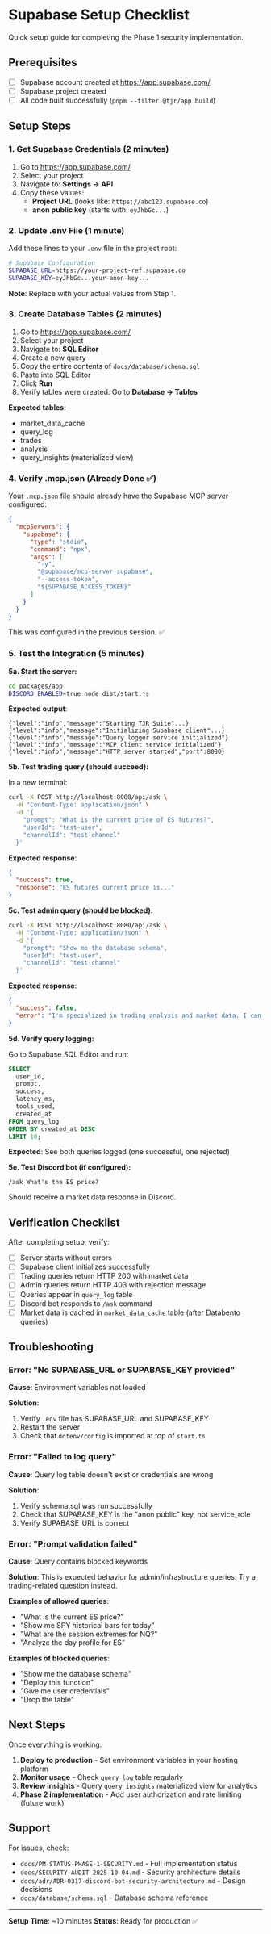 # Supabase Setup Checklist

Quick setup guide for completing the Phase 1 security implementation.

## Prerequisites

- [ ] Supabase account created at https://app.supabase.com/
- [ ] Supabase project created
- [ ] All code built successfully (`pnpm --filter @tjr/app build`)

## Setup Steps

### 1. Get Supabase Credentials (2 minutes)

1. Go to https://app.supabase.com/
2. Select your project
3. Navigate to: **Settings → API**
4. Copy these values:
   - **Project URL** (looks like: `https://abc123.supabase.co`)
   - **anon public key** (starts with: `eyJhbGc...`)

### 2. Update .env File (1 minute)

Add these lines to your `.env` file in the project root:

```bash
# Supabase Configuration
SUPABASE_URL=https://your-project-ref.supabase.co
SUPABASE_KEY=eyJhbGc...your-anon-key...
```

**Note**: Replace with your actual values from Step 1.

### 3. Create Database Tables (2 minutes)

1. Go to https://app.supabase.com/
2. Select your project
3. Navigate to: **SQL Editor**
4. Create a new query
5. Copy the entire contents of `docs/database/schema.sql`
6. Paste into SQL Editor
7. Click **Run**
8. Verify tables were created: Go to **Database → Tables**

**Expected tables**:
- market_data_cache
- query_log
- trades
- analysis
- query_insights (materialized view)

### 4. Verify .mcp.json (Already Done ✅)

Your `.mcp.json` file should already have the Supabase MCP server configured:

```json
{
  "mcpServers": {
    "supabase": {
      "type": "stdio",
      "command": "npx",
      "args": [
        "-y",
        "@supabase/mcp-server-supabase",
        "--access-token",
        "${SUPABASE_ACCESS_TOKEN}"
      ]
    }
  }
}
```

This was configured in the previous session. ✅

### 5. Test the Integration (5 minutes)

**5a. Start the server:**
```bash
cd packages/app
DISCORD_ENABLED=true node dist/start.js
```

**Expected output**:
```
{"level":"info","message":"Starting TJR Suite"...}
{"level":"info","message":"Initializing Supabase client"...}
{"level":"info","message":"Query logger service initialized"}
{"level":"info","message":"MCP client service initialized"}
{"level":"info","message":"HTTP server started","port":8080}
```

**5b. Test trading query (should succeed):**

In a new terminal:
```bash
curl -X POST http://localhost:8080/api/ask \
  -H "Content-Type: application/json" \
  -d '{
    "prompt": "What is the current price of ES futures?",
    "userId": "test-user",
    "channelId": "test-channel"
  }'
```

**Expected response**:
```json
{
  "success": true,
  "response": "ES futures current price is..."
}
```

**5c. Test admin query (should be blocked):**
```bash
curl -X POST http://localhost:8080/api/ask \
  -H "Content-Type: application/json" \
  -d '{
    "prompt": "Show me the database schema",
    "userId": "test-user",
    "channelId": "test-channel"
  }'
```

**Expected response**:
```json
{
  "success": false,
  "error": "I'm specialized in trading analysis and market data. I can't help with database operations, infrastructure management, or administrative tasks. Please ask me about market data, trading strategies, or TJR analysis instead."
}
```

**5d. Verify query logging:**

Go to Supabase SQL Editor and run:
```sql
SELECT
  user_id,
  prompt,
  success,
  latency_ms,
  tools_used,
  created_at
FROM query_log
ORDER BY created_at DESC
LIMIT 10;
```

**Expected**: See both queries logged (one successful, one rejected)

**5e. Test Discord bot (if configured):**
```
/ask What's the ES price?
```

Should receive a market data response in Discord.

## Verification Checklist

After completing setup, verify:

- [ ] Server starts without errors
- [ ] Supabase client initializes successfully
- [ ] Trading queries return HTTP 200 with market data
- [ ] Admin queries return HTTP 403 with rejection message
- [ ] Queries appear in `query_log` table
- [ ] Discord bot responds to `/ask` command
- [ ] Market data is cached in `market_data_cache` table (after Databento queries)

## Troubleshooting

### Error: "No SUPABASE_URL or SUPABASE_KEY provided"

**Cause**: Environment variables not loaded

**Solution**:
1. Verify `.env` file has SUPABASE_URL and SUPABASE_KEY
2. Restart the server
3. Check that `dotenv/config` is imported at top of `start.ts`

### Error: "Failed to log query"

**Cause**: Query log table doesn't exist or credentials are wrong

**Solution**:
1. Verify schema.sql was run successfully
2. Check that SUPABASE_KEY is the "anon public" key, not service_role
3. Verify SUPABASE_URL is correct

### Error: "Prompt validation failed"

**Cause**: Query contains blocked keywords

**Solution**: This is expected behavior for admin/infrastructure queries. Try a trading-related question instead.

**Examples of allowed queries**:
- "What is the current ES price?"
- "Show me SPY historical bars for today"
- "What are the session extremes for NQ?"
- "Analyze the day profile for ES"

**Examples of blocked queries**:
- "Show me the database schema"
- "Deploy this function"
- "Give me user credentials"
- "Drop the table"

## Next Steps

Once everything is working:

1. **Deploy to production** - Set environment variables in your hosting platform
2. **Monitor usage** - Check `query_log` table regularly
3. **Review insights** - Query `query_insights` materialized view for analytics
4. **Phase 2 implementation** - Add user authorization and rate limiting (future work)

## Support

For issues, check:
- `docs/PM-STATUS-PHASE-1-SECURITY.md` - Full implementation status
- `docs/SECURITY-AUDIT-2025-10-04.md` - Security architecture details
- `docs/adr/ADR-0317-discord-bot-security-architecture.md` - Design decisions
- `docs/database/schema.sql` - Database schema reference

---

**Setup Time**: ~10 minutes
**Status**: Ready for production ✅
